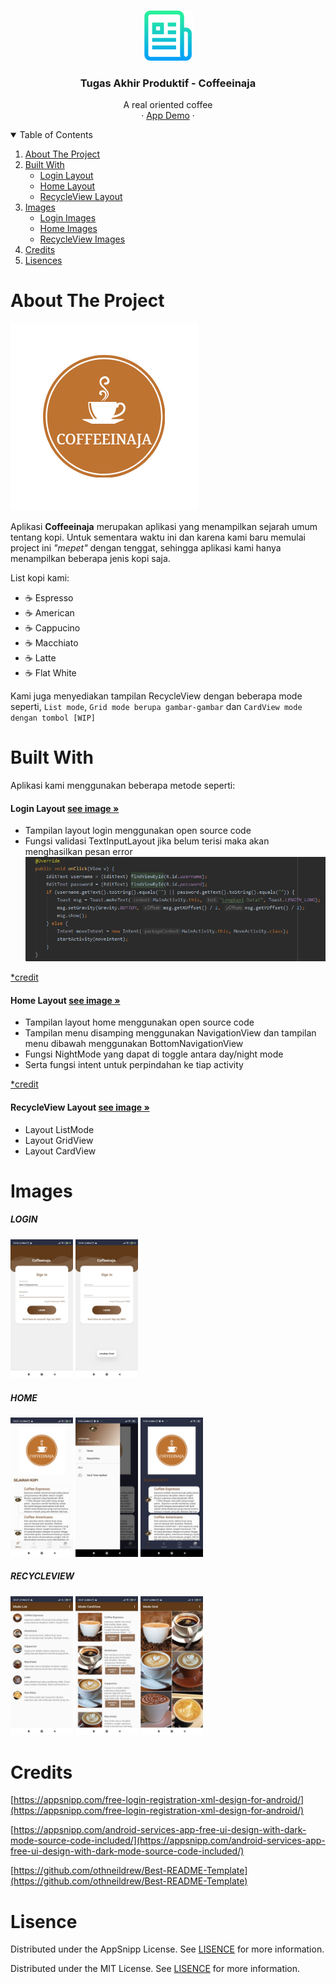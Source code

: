 <!-- PROJECT LOGO -->
<br />
<p align="center">
  <a href="https://github.com/NextDvn/Tugas_Akhir_Produktif_XIRPL-Coffeeinaja">
    <img src="images/logo.png" alt="Logo" width="80" height="80">
  </a>

  <h3 align="center">Tugas Akhir Produktif - Coffeeinaja</h3>

  <p align="center">
    A real oriented coffee
    <br/>
    ·
    <a href="https://github.com/NextDvn/Tugas_Akhir_Produktif_XIRPL-Coffeeinaja">App Demo</a>
    ·
  </p>
</p>


<!-- TABLE OF CONTENTS -->
<details open="open">
  <summary>Table of Contents</summary>
  <ol>
    <li>
      <a href="#about-the-project">About The Project</a>
    </li>
    <li>
      <a href="#built-with">Built With</a>
      <ul>
        <li><a href="#login-layout">Login Layout</a></li>
        <li><a href="#home-layout">Home Layout</a></li>
        <li><a href="#recycleview-layout">RecycleView Layout</a></li>
      </ul>
    </li>
        <li>
      <a href="#images">Images</a>
      <ul>
        <li><a href="#login">Login Images</a></li>
        <li><a href="#home">Home Images</a></li>
        <li><a href="#recycleview">RecycleView Images</a></li>
      </ul>
    </li>
        <li>
      <a href="#credits">Credits</a>
    </li>
        <li>
      <a href="#lisence">Lisences</a>
    </li>
  </ol>
</details>



<!-- ABOUT THE PROJECT -->
# About The Project

![Logo-Tugas][logo_tugas]

Aplikasi **Coffeeinaja** merupakan aplikasi yang menampilkan sejarah umum tentang kopi. Untuk sementara waktu ini dan karena kami baru memulai project ini _"mepet"_ dengan tenggat, sehingga aplikasi kami hanya menampilkan beberapa jenis kopi saja.

List kopi kami:
* ☕ Espresso
* ☕ American
* ☕ Cappucino
* ☕ Macchiato
* ☕ Latte
* ☕ Flat White

Kami juga menyediakan tampilan RecycleView dengan beberapa mode seperti, `List mode`, `Grid mode berupa gambar-gambar` dan `CardView mode dengan tombol [WIP]`

# Built With

Aplikasi kami menggunakan beberapa metode seperti:

#### Login Layout <a href="#login">see image »</a>
* Tampilan layout login menggunakan open source code
* Fungsi validasi TextInputLayout jika belum terisi maka akan menghasilkan pesan error
![Login-Fail-Code][login_fail_code]

<a href="https://appsnipp.com/free-login-registration-xml-design-for-android/">*credit</a>

#### Home Layout <a href="#home">see image »</a>
* Tampilan layout home menggunakan open source code
* Tampilan menu disamping menggunakan NavigationView dan tampilan menu dibawah menggunakan BottomNavigationView
* Fungsi NightMode yang dapat di toggle antara day/night mode
* Serta fungsi intent untuk perpindahan ke tiap activity

<a href="https://appsnipp.com/android-services-app-free-ui-design-with-dark-mode-source-code-included/">*credit</a>

#### RecycleView Layout <a href="#recycleview">see image »</a>
* Layout ListMode
* Layout GridView
* Layout CardView

# Images

##### LOGIN

<img src="images/login.jpeg" width="100"/> <img src="images/login_fail.jpeg" width="100"/> 

##### HOME

<img src="images/home.jpeg" width="100"/> <img src="images/side_menu.jpeg" width="100"/> <img src="images/dark%20mode.jpeg" width="100"/>

##### RECYCLEVIEW

<img src="images/list_mode.jpeg" width="100"/> <img src="images/card_view.jpeg" width="100"/> <img src="images/grid_view.jpeg" width="100"/>

# Credits
[https://appsnipp.com/free-login-registration-xml-design-for-android/](https://appsnipp.com/free-login-registration-xml-design-for-android/)

[https://appsnipp.com/android-services-app-free-ui-design-with-dark-mode-source-code-included/](https://appsnipp.com/android-services-app-free-ui-design-with-dark-mode-source-code-included/)

[https://github.com/othneildrew/Best-README-Template](https://github.com/othneildrew/Best-README-Template)

# Lisence
Distributed under the AppSnipp License. See [LISENCE](https://appsnipp.com/license/) for more information.

Distributed under the MIT License. See [LISENCE](https://github.com/othneildrew/Best-README-Template/blob/master/LICENSE.txt) for more information.

<!-- MARKDOWN LINKS & IMAGES -->
<!-- https://www.markdownguide.org/basic-syntax/#reference-style-links -->
[logo]: images/logo.png
[logo_tugas]: app/src/main/res/drawable/logo.png
[login_fail_code]: images/login_fail_code.PNG
